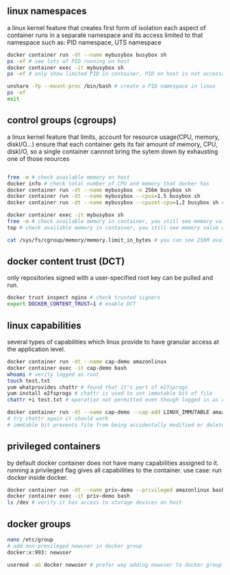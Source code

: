 ## linux namespaces
a linux kernel feature that creates first form of isolation
each aspect of container runs in a separate namespace and its access limited to that namespace
such as: PID namespace, UTS namespace
```bash
docker container run -dt --name mybusybox busybox sh
ps -ef # see lots of PID running on host 
docker container exec -it mybusybox sh
ps -ef # only show limited PID in container, PID on host is not accessable   

unshare -fp --mount-proc /bin/bash # create a PID namespace in linux
ps -ef 
exit
```

## control groups (cgroups)
a linux kernel feature that limits, account for resource usage(CPU, memory, diskI/O...)
ensure that each container gets its fair amount of memory, CPU, diskI/O, so a single container
cannnot bring the sytem down by exhausting one of those reources
```bash

free -m # check available memory on host
docker info # check total number of CPU and memory that docker has 
docker container run -dt --name mybusybox -m 256m busybox sh
docker container run -dt --name mybusybox --cpus=1.5 busybox sh
docker container run -dt --name mybusybox --cpuset-cpu=1,2 busybox sh # allocate second,third CPU to container 

docker container exec -it mybusybox sh
free -m # check available memory in container, you still see memory value on host 
top # check available memory in container, you still see memory value on host

cat /sys/fs/cgroup/memory/memory.limit_in_bytes # you can see 256M available in container  
```

## docker content trust (DCT)
only repositories signed with a user-specified root key can be pulled and run. 

```bash
docker trust inspect nginx # check trusted signers
export DOCKER_CONTENT_TRUST=1 # enable DCT
```

## linux capabilities
several types of capabilities which linux provide to have granular access at the application level.
```bash
docker container run -dt --name cap-demo amazonlinux
docker container exec -it cap-demo bash
whoami # verity logged as root
touch test.txt
yum whatprovides chattr # found that it's part of e2fsprogs
yum install e2fsprogs # chattr is used to set immutable bit of file
chattr +i test.txt # operation not permitted even though logged in as root

docker container run -dt --name cap-demo --cap-add LINUX_IMMUTABLE amazonlinux bash
# try chattr again it should work
# immtable bit prevents file from being accidentally modified or deleted
```
## privileged containers
by default docker container does not have many capabilities assigned to it.
running a privileged flag gives all capabilities to the container.
use case: run docker inside docker.
```bash
docker container run -dt --name priv-demo --privileged amazonlinux bash
docker container exec -it priv-demo bash
ls /dev # verify it has access to storage devices on host

```

## docker groups
```bash
nano /etc/group
# add non-previleged newuser in docker group
docker:x:993: newuser

usermod -aG docker newuser # prefer way adding newuser to docker group
```

